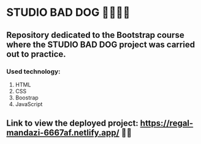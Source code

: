 # STUDIO BAD DOG 🐶👩🏽‍💻
## Repository dedicated to the Bootstrap course where the STUDIO BAD DOG project was carried out to practice.
### Used technology:
1. HTML
2. CSS
3. Boostrap 
4. JavaScript 

## Link to view the deployed project: https://regal-mandazi-6667af.netlify.app/ 🚀🙌
